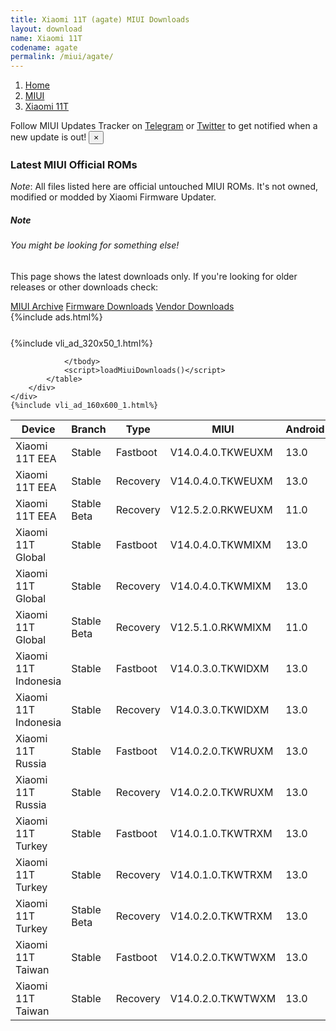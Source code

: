 ```yaml
---
title: Xiaomi 11T (agate) MIUI Downloads
layout: download
name: Xiaomi 11T
codename: agate
permalink: /miui/agate/
---
```

<nav aria-label="breadcrumb">
    <ol class="breadcrumb">
        <li class="breadcrumb-item"><a href="/">Home</a></li>
        <li class="breadcrumb-item"><a href="/miui/">MIUI</a></li>
        <li class="breadcrumb-item active" aria-current="page"><a href="/miui/agate/">Xiaomi 11T</a></li>
    </ol>
</nav>
<div class="alert alert-primary alert-dismissible fade show" role="alert">
    Follow MIUI Updates Tracker on <a href="https://t.me/MIUIUpdatesTracker" class="alert-link">Telegram</a>
     or <a href="https://twitter.com/MiFwUpdater" class="alert-link">Twitter</a> to get notified when a new update is out!
    <button type="button" class="close" data-dismiss="alert" aria-label="Close">
        <span aria-hidden="true">&times;</span>
    </button>
</div>

### Latest MIUI Official ROMs
*Note*: All files listed here are official untouched MIUI ROMs. It's not owned, modified or modded by Xiaomi Firmware Updater.
<div class="card">
  <div class="card-body">
    <h5 class="card-title">Note</h5>
    <h6 class="card-subtitle mb-2 text-muted">You might be looking for something else!</h6>
    <p class="card-text">This page shows the latest downloads only.
     If you're looking for older releases or other downloads check:</p>
    <a href="/archive/miui/agate/" class="card-link">MIUI Archive</a>
    <a href="/firmware/agate/" class="card-link">Firmware Downloads</a>
    <a href="/vendor/agate/" class="card-link">Vendor Downloads</a>
  </div>
</div>
{%include ads.html%}
<div class="row justify-content-center">
    <div class="col-10">
        <div class="table-responsive-md" style="margin-top: 25px;">
            {%include vli_ad_320x50_1.html%}
            <table id="miui" class="display dt-responsive nowrap compact table table-striped table-hover table-sm">
                <thead class="thead-dark">
                    <tr>
                        <th data-ref="device">Device</th>
                        <th data-ref="branch">Branch</th>
                        <th data-ref="type">Type</th>
                        <th data-ref="miui">MIUI</th>
                        <th data-ref="android">Android</th>
                        <th data-ref="size">Size</th>
                        <th data-ref="size">Date</th>
                        <th data-ref="link">Link</th>
                    </tr>
                </thead>
                <tbody>
                <tr><td>Xiaomi 11T EEA</td><td>Stable</td><td>Fastboot</td><td>V14.0.4.0.TKWEUXM</td><td>13.0</td><td>6.2 GB</td><td>2023-06-21</td><td><a href="/miui/agate/stable/V14.0.4.0.TKWEUXM/">Download</a></td></tr>
<tr><td>Xiaomi 11T EEA</td><td>Stable</td><td>Recovery</td><td>V14.0.4.0.TKWEUXM</td><td>13.0</td><td>3.8 GB</td><td>2023-06-27</td><td><a href="/miui/agate/stable/V14.0.4.0.TKWEUXM/">Download</a></td></tr>
<tr><td>Xiaomi 11T EEA</td><td>Stable Beta</td><td>Recovery</td><td>V12.5.2.0.RKWEUXM</td><td>11.0</td><td>2.9 GB</td><td>2021-09-15</td><td><a href="/miui/agate/stable beta/V12.5.2.0.RKWEUXM/">Download</a></td></tr>
<tr><td>Xiaomi 11T Global</td><td>Stable</td><td>Fastboot</td><td>V14.0.4.0.TKWMIXM</td><td>13.0</td><td>6.5 GB</td><td>2023-03-08</td><td><a href="/miui/agate/stable/V14.0.4.0.TKWMIXM/">Download</a></td></tr>
<tr><td>Xiaomi 11T Global</td><td>Stable</td><td>Recovery</td><td>V14.0.4.0.TKWMIXM</td><td>13.0</td><td>3.8 GB</td><td>2023-03-27</td><td><a href="/miui/agate/stable/V14.0.4.0.TKWMIXM/">Download</a></td></tr>
<tr><td>Xiaomi 11T Global</td><td>Stable Beta</td><td>Recovery</td><td>V12.5.1.0.RKWMIXM</td><td>11.0</td><td>2.8 GB</td><td>2021-09-15</td><td><a href="/miui/agate/stable beta/V12.5.1.0.RKWMIXM/">Download</a></td></tr>
<tr><td>Xiaomi 11T Indonesia</td><td>Stable</td><td>Fastboot</td><td>V14.0.3.0.TKWIDXM</td><td>13.0</td><td>6.0 GB</td><td>2023-06-27</td><td><a href="/miui/agate/stable/V14.0.3.0.TKWIDXM/">Download</a></td></tr>
<tr><td>Xiaomi 11T Indonesia</td><td>Stable</td><td>Recovery</td><td>V14.0.3.0.TKWIDXM</td><td>13.0</td><td>3.8 GB</td><td>2023-07-07</td><td><a href="/miui/agate/stable/V14.0.3.0.TKWIDXM/">Download</a></td></tr>
<tr><td>Xiaomi 11T Russia</td><td>Stable</td><td>Fastboot</td><td>V14.0.2.0.TKWRUXM</td><td>13.0</td><td>5.9 GB</td><td>2023-05-12</td><td><a href="/miui/agate/stable/V14.0.2.0.TKWRUXM/">Download</a></td></tr>
<tr><td>Xiaomi 11T Russia</td><td>Stable</td><td>Recovery</td><td>V14.0.2.0.TKWRUXM</td><td>13.0</td><td>3.8 GB</td><td>2023-05-22</td><td><a href="/miui/agate/stable/V14.0.2.0.TKWRUXM/">Download</a></td></tr>
<tr><td>Xiaomi 11T Turkey</td><td>Stable</td><td>Fastboot</td><td>V14.0.1.0.TKWTRXM</td><td>13.0</td><td>6.0 GB</td><td>2023-02-17</td><td><a href="/miui/agate/stable/V14.0.1.0.TKWTRXM/">Download</a></td></tr>
<tr><td>Xiaomi 11T Turkey</td><td>Stable</td><td>Recovery</td><td>V14.0.1.0.TKWTRXM</td><td>13.0</td><td>3.8 GB</td><td>2023-03-02</td><td><a href="/miui/agate/stable/V14.0.1.0.TKWTRXM/">Download</a></td></tr>
<tr><td>Xiaomi 11T Turkey</td><td>Stable Beta</td><td>Recovery</td><td>V14.0.2.0.TKWTRXM</td><td>13.0</td><td>3.8 GB</td><td>2023-05-29</td><td><a href="/miui/agate/stable beta/V14.0.2.0.TKWTRXM/">Download</a></td></tr>
<tr><td>Xiaomi 11T Taiwan</td><td>Stable</td><td>Fastboot</td><td>V14.0.2.0.TKWTWXM</td><td>13.0</td><td>5.4 GB</td><td>2023-03-16</td><td><a href="/miui/agate/stable/V14.0.2.0.TKWTWXM/">Download</a></td></tr>
<tr><td>Xiaomi 11T Taiwan</td><td>Stable</td><td>Recovery</td><td>V14.0.2.0.TKWTWXM</td><td>13.0</td><td>3.7 GB</td><td>2023-03-28</td><td><a href="/miui/agate/stable/V14.0.2.0.TKWTWXM/">Download</a></td></tr>

                </tbody>
                <script>loadMiuiDownloads()</script>
            </table>
        </div>
    </div>
    {%include vli_ad_160x600_1.html%}
</div>
